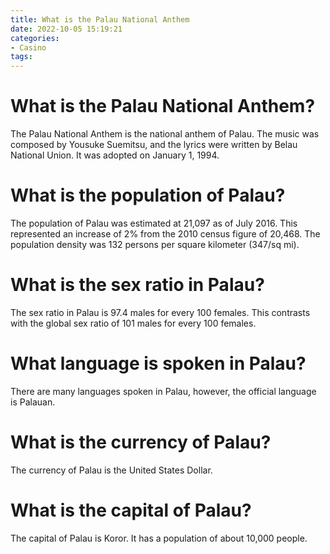 ```yaml
---
title: What is the Palau National Anthem
date: 2022-10-05 15:19:21
categories:
- Casino
tags:
---
```



#  What is the Palau National Anthem?

The Palau National Anthem is the national anthem of Palau. The music was composed by Yousuke Suemitsu, and the lyrics were written by Belau National Union. It was adopted on January 1, 1994.

#  What is the population of Palau?

The population of Palau was estimated at 21,097 as of July 2016. This represented an increase of 2% from the 2010 census figure of 20,468. The population density was 132 persons per square kilometer (347/sq mi).

# What is the sex ratio in Palau?

The sex ratio in Palau is 97.4 males for every 100 females. This contrasts with the global sex ratio of 101 males for every 100 females.

#  What language is spoken in Palau?

There are many languages spoken in Palau, however, the official language is Palauan.

#  What is the currency of Palau?

The currency of Palau is the United States Dollar.

#  What is the capital of Palau?

The capital of Palau is Koror. It has a population of about 10,000 people.